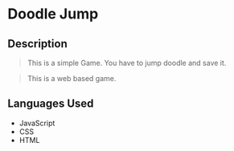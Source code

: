 # Doodle Jump

## Description
> This is a simple Game. You have to jump doodle and save it.

> This is a web based game.

## Languages Used
  - JavaScript
  - CSS
  - HTML
  
